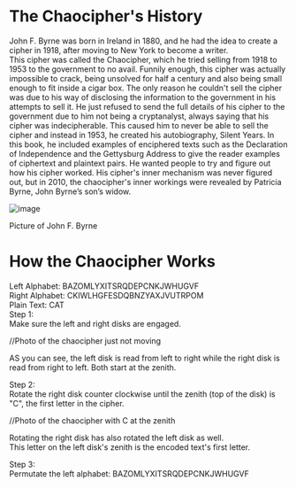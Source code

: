 # The Chaocipher's History
John F. Byrne was born in Ireland in 1880, and he had the idea to create a cipher in 1918, after moving to New York to become a writer. <br />This cipher was called the Chaocipher, which he tried selling from 1918 to 1953 to the government to no avail. Funnily enough, this cipher was actually impossible to crack, being unsolved for half a century and also being small enough to fit inside a cigar box. The only reason he couldn't sell the cipher was due to his way of disclosing the information to the government in his attempts to sell it. He just refused to send the full details of his cipher to the government due to him not being a cryptanalyst, always saying that his cipher was indecipherable. This caused him to never be able to sell the cipher and instead in 1953, he created his autobiography, Silent Years. In this book, he included examples of enciphered texts such as the Declaration of Independence and the Gettysburg Address to give the reader examples of ciphertext and plaintext pairs. He wanted people to try and figure out how his cipher worked. His cipher's inner mechanism was never figured out, but in 2010, the chaocipher's inner workings were revealed by Patricia Byrne, John Byrne’s son’s widow.

![image](https://github.com/Stuycs-K/final-project-10-wang-daniel-yeung-yonna/assets/124080285/48b72928-6970-4f5b-8617-42d9ccec2631)

Picture of John F. Byrne

# How the Chaocipher Works
Left Alphabet:  BAZOMLYXITSRQDEPCNKJWHUGVF <br />
Right Alphabet: CKIWLHGFESDQBNZYAXJVUTRPOM <br />
Plain Text: CAT <br />
Step 1: <br />
Make sure the left and right disks are engaged. <br />

//Photo of the chaocipher just not moving

AS you can see, the left disk is read from left to right while the right disk is read from right to left. Both start at the zenith. <br />

Step 2: <br />
Rotate the right disk counter clockwise until the zenith (top of the disk) is "C", the first letter in the cipher. <br />

//Photo of the chaocipher with C at the zenith

Rotating the right disk has also rotated the left disk as well. <br />
This letter on the left disk's zenith is the encoded text's first letter. <br />

Step 3: <br />
Permutate the left alphabet: BAZOMLYXITSRQDEPCNKJWHUGVF

